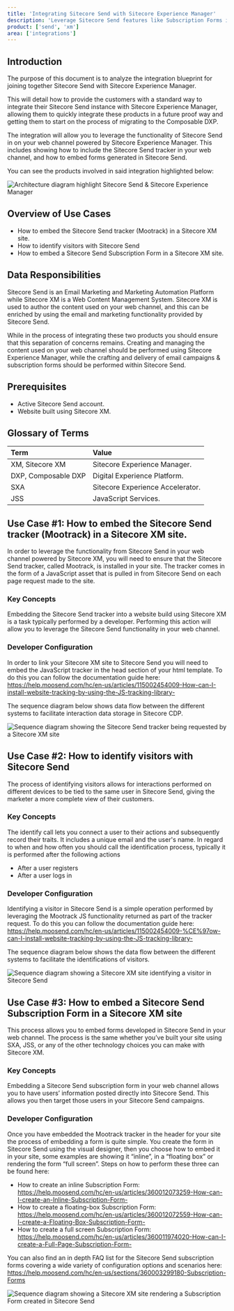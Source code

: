 ```yaml
---
title: 'Integrating Sitecore Send with Sitecore Experience Manager'
description: 'Leverage Sitecore Send features like Subscription Forms in your web channel built using Sitecore Experience Manager'
product: ['send', 'xm']
area: ['integrations']
---
```


## Introduction

The purpose of this document is to analyze the integration blueprint for joining together Sitecore Send with Sitecore Experience Manager.

This will detail how to provide the customers with a standard way to integrate their Sitecore Send instance with Sitecore Experience Manager, allowing them to quickly integrate these products in a future proof way and getting them to start on the process of migrating to the Composable DXP.

The integration will allow you to leverage the functionality of Sitecore Send in on your web channel powered by Sitecore Experience Manager. This includes showing how to include the Sitecore Send tracker in your web channel, and how to embed forms generated in Sitecore Send.

You can see the products involved in said integration highlighted below:

![Architecture diagram highlight Sitecore Send & Sitecore Experience Manager][1]

## Overview of Use Cases

- How to embed the Sitecore Send tracker (Mootrack) in a Sitecore XM site.
- How to identify visitors with Sitecore Send
- How to embed a Sitecore Send Subscription Form in a Sitecore XM site.

## Data Responsibilities

Sitecore Send is an Email Marketing and Marketing Automation Platform while Sitecore XM is a Web Content Management System. Sitecore XM is used to author the content used on your web channel, and this can be enriched by using the email and marketing functionality provided by Sitecore Send.

While in the process of integrating these two products you should ensure that this separation of concerns remains. Creating and managing the content used on your web channel should be performed using Sitecore Experience Manager, while the crafting and delivery of email campaigns & subscription forms should be performed within Sitecore Send.

## Prerequisites

- Active Sitecore Send account.
- Website built using Sitecore XM.

## Glossary of Terms

| Term                | Value                            |
| :------------------ | :------------------------------- |
| XM, Sitecore XM     | Sitecore Experience Manager.     |
| DXP, Composable DXP | Digital Experience Platform.     |
| SXA                 | Sitecore Experience Accelerator. |
| JSS                 | JavaScript Services.             |

## Use Case #1: How to embed the Sitecore Send tracker (Mootrack) in a Sitecore XM site.

In order to leverage the functionality from Sitecore Send in your web channel powered by Sitecore XM, you will need to ensure that the Sitecore Send tracker, called Mootrack, is installed in your site. The tracker comes in the form of a JavaScript asset that is pulled in from Sitecore Send on each page request made to the site.

### Key Concepts

Embedding the Sitecore Send tracker into a website build using Sitecore XM is a task typically performed by a developer. Performing this action will allow you to leverage the Sitecore Send functionality in your web channel.

### Developer Configuration

In order to link your Sitecore XM site to Sitecore Send you will need to embed the JavaScript tracker in the head section of your html template. To do this you can follow the documentation guide here: https://help.moosend.com/hc/en-us/articles/115002454009-How-can-I-install-website-tracking-by-using-the-JS-tracking-library-

The sequence diagram below shows data flow between the different systems to facilitate interaction data storage in Sitecore CDP.

![Sequence diagram showing the Sitecore Send tracker being requested by a Sitecore XM site][2]

## Use Case #2: How to identify visitors with Sitecore Send

The process of identifying visitors allows for interactions performed on different devices to be tied to the same user in Sitecore Send, giving the marketer a more complete view of their customers.

### Key Concepts

The identify call lets you connect a user to their actions and subsequently record their traits. It includes a unique email and the user's name. In regard to when and how often you should call the identification process, typically it is performed after the following actions

- After a user registers
- After a user logs in

### Developer Configuration

Identifying a visitor in Sitecore Send is a simple operation performed by leveraging the Mootrack JS functionality returned as part of the tracker request. To do this you can follow the documentation guide here: https://help.moosend.com/hc/en-us/articles/115002454009-%CE%97ow-can-I-install-website-tracking-by-using-the-JS-tracking-library-

The sequence diagram below shows the data flow between the different systems to facilitate the identifications of visitors.

![Sequence diagram showing a Sitecore XM site identifying a visitor in Sitecore Send][3]

## Use Case #3: How to embed a Sitecore Send Subscription Form in a Sitecore XM site

This process allows you to embed forms developed in Sitecore Send in your web channel. The process is the same whether you’ve built your site using SXA, JSS, or any of the other technology choices you can make with Sitecore XM.

### Key Concepts

Embedding a Sitecore Send subscription form in your web channel allows you to have users’ information posted directly into Sitecore Send. This allows you then target those users in your Sitecore Send campaigns.

### Developer Configuration

Once you have embedded the Mootrack tracker in the header for your site the process of embedding a form is quite simple. You create the form in Sitecore Send using the visual designer, then you choose how to embed it in your site, some examples are showing it “inline”, in a “floating box” or rendering the form “full screen”. Steps on how to perform these three can be found here:

- How to create an inline Subscription Form: https://help.moosend.com/hc/en-us/articles/360012073259-How-can-I-create-an-Inline-Subscription-Form-
- How to create a floating-box Subscription Form: https://help.moosend.com/hc/en-us/articles/360012072559-How-can-I-create-a-Floating-Box-Subscription-Form-
- How to create a full screen Subscription Form: https://help.moosend.com/hc/en-us/articles/360011974020-How-can-I-create-a-Full-Page-Subscription-Form-

You can also find an in depth FAQ list for the Sitecore Send subscription forms covering a wide variety of configuration options and scenarios here: https://help.moosend.com/hc/en-us/sections/360003299180-Subscription-Forms

![Sequence diagram showing a Sitecore XM site rendering a Subscription Form created in Sitecore Send][4]

[1]: https://delivery-sitecore.sitecorecontenthub.cloud/api/public/content/send-xm?v=c7c2a6a1
[2]: https://delivery-sitecore.sitecorecontenthub.cloud/api/public/content/send-tracker-xm?v=18abad80
[3]: https://delivery-sitecore.sitecorecontenthub.cloud/api/public/content/send-xm-identifying-visitors?v=e106c109
[4]: https://delivery-sitecore.sitecorecontenthub.cloud/api/public/content/send-xm-subscription-forms?v=5baf9365
